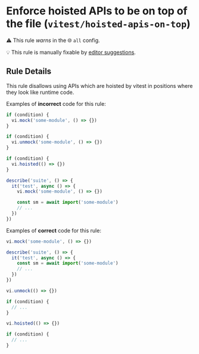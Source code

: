 # Enforce hoisted APIs to be on top of the file (`vitest/hoisted-apis-on-top`)

⚠️ This rule _warns_ in the 🌐 `all` config.

💡 This rule is manually fixable by [editor suggestions](https://eslint.org/docs/latest/use/core-concepts#rule-suggestions).

<!-- end auto-generated rule header -->

## Rule Details

This rule disallows using APIs which are hoisted by vitest in positions where they look like runtime code.

Examples of **incorrect** code for this rule:

```js
if (condition) {
  vi.mock('some-module', () => {})
}
```

```js
if (condition) {
  vi.unmock('some-module', () => {})
}
```

```js
if (condition) {
  vi.hoisted(() => {})
}
```

```js
describe('suite', () => {
  it('test', async () => {
    vi.mock('some-module', () => {})

    const sm = await import('some-module')
    // ...
  })
})
```

Examples of **correct** code for this rule:

```js
vi.mock('some-module', () => {})

describe('suite', () => {
  it('test', async () => {
    const sm = await import('some-module')
    // ...
  })
})
```

```js
vi.unmock(() => {})

if (condition) {
  // ...
}
```

```js
vi.hoisted(() => {})

if (condition) {
  // ...
}
```
